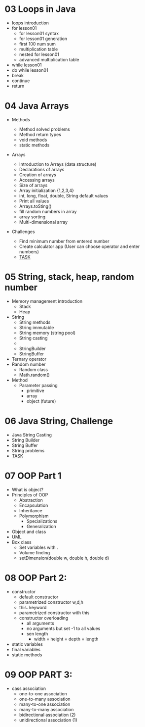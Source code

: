# 03 Loops in Java

- loops introduction
- for lesson01
  - for lesson01 syntax
  - for lesson01 generation
  - first 100 num sum
  - multiplication table
  - nested for lesson01
  - advanced multiplication table
- while lesson01
- do while lesson01
- break
- continue
- return

# 04 Java Arrays
- Methods
  - Method solved problems
  - Method return types
  - void methods
  - static methods
- Arrays 
  - Introduction to Arrays (data structure)
  - Declarations of arrays
  - Creation of arrays
  - Accessing arrays
  - Size of arrays
  - Array initialization {1,2,3,4}
  - int, long, float, double, String default values
  - Print all values
  - Arrays.toSting()
  - fill random numbers in array
  - array sorting
  - Multi-dimensional array

- Challenges
  - Find minimum number from entered number
  - Create calculator app (User can choose operator and enter numbers)
  - [TASK](src/main/java/lesson02/task.md)

# 05 String, stack, heap, random number 

- Memory management introduction
  - Stack
  - Heap
- String
  - String methods
  - String immutable
  - String memory (string pool)
  - String casting
  - 
  - StringBuilder
  - StringBuffer
- Ternary operator
- Random number
  - Random class
  - Math.random()
- Method
  - Parameter passing
    - primitive
    - array
    - object (future)

# 06 Java String, Challenge
- Java String Casting
- String Builder
- String Buffer
- String problems
- [TASK](src/main/java/lesson04/task.md)

# 07 OOP Part 1
- What is object?
- Principles of OOP
  - Abstraction
  - Encapsulation
  - Inheritance
  - Polymorphism
    - Specializations
    - Generalization
- Object and class
- UML
- Box class 
  - Set variables with .
  - Volume finding
  - setDimension(double w, double h, double d)
  
# 08 OOP Part 2:
  - constructor
    - default constructor
    - parametrized constructor w,d,h
    - this. keyword 
    - parametrized constructor with this
    - constructor overloading
      - all arguments
      - no arguments but set -1 to all values
      - sen length
        - width = height = depth = length
- static variables
- final variables
- static methods

# 09 OOP PART 3:

- cass association
  - one-to-one association
  - one-to-many association
  - many-to-one association
  - many-to-many association
  - bidirectional association (2)
  - unidirectional association (1)